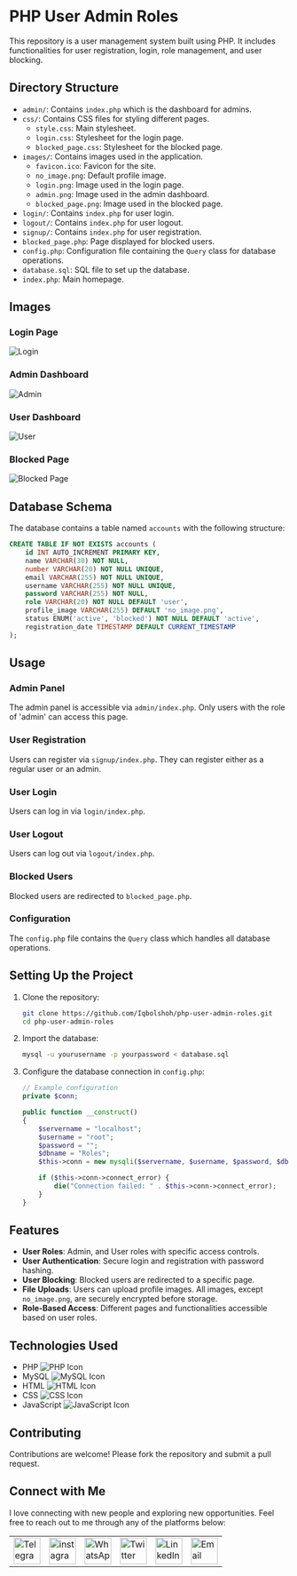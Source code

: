 # PHP User Admin Roles

This repository is a user management system built using PHP. It includes functionalities for user registration, login, role management, and user blocking.

## Directory Structure

- `admin/`: Contains `index.php` which is the dashboard for admins.
- `css/`: Contains CSS files for styling different pages.
  - `style.css`: Main stylesheet.
  - `login.css`: Stylesheet for the login page.
  - `blocked_page.css`: Stylesheet for the blocked page.
- `images/`: Contains images used in the application.
  - `favicon.ico`: Favicon for the site.
  - `no_image.png`: Default profile image.
  - `login.png`: Image used in the login page.
  - `admin.png`: Image used in the admin dashboard.
  - `blocked_page.png`: Image used in the blocked page.
- `login/`: Contains `index.php` for user login.
- `logout/`: Contains `index.php` for user logout.
- `signup/`: Contains `index.php` for user registration.
- `blocked_page.php`: Page displayed for blocked users.
- `config.php`: Configuration file containing the `Query` class for database operations.
- `database.sql`: SQL file to set up the database.
- `index.php`: Main homepage.

## Images

### Login Page
![Login](images/login.png)

### Admin Dashboard
![Admin](images/admin.png)

### User Dashboard
![User](images/user.png)

### Blocked Page
![Blocked Page](images/blocked_page.png)

## Database Schema

The database contains a table named `accounts` with the following structure:

```sql
CREATE TABLE IF NOT EXISTS accounts (
    id INT AUTO_INCREMENT PRIMARY KEY,
    name VARCHAR(30) NOT NULL,
    number VARCHAR(20) NOT NULL UNIQUE,
    email VARCHAR(255) NOT NULL UNIQUE,
    username VARCHAR(255) NOT NULL UNIQUE,
    password VARCHAR(255) NOT NULL,
    role VARCHAR(20) NOT NULL DEFAULT 'user',
    profile_image VARCHAR(255) DEFAULT 'no_image.png',
    status ENUM('active', 'blocked') NOT NULL DEFAULT 'active',
    registration_date TIMESTAMP DEFAULT CURRENT_TIMESTAMP
);
```

## Usage

### Admin Panel

The admin panel is accessible via `admin/index.php`. Only users with the role of 'admin' can access this page.

### User Registration

Users can register via `signup/index.php`. They can register either as a regular user or an admin.

### User Login

Users can log in via `login/index.php`.

### User Logout

Users can log out via `logout/index.php`.

### Blocked Users

Blocked users are redirected to `blocked_page.php`.

### Configuration

The `config.php` file contains the `Query` class which handles all database operations.

## Setting Up the Project

1. Clone the repository:
   ```bash
   git clone https://github.com/Iqbolshoh/php-user-admin-roles.git
   cd php-user-admin-roles
   ```

2. Import the database:
   ```bash
   mysql -u yourusername -p yourpassword < database.sql
   ```

3. Configure the database connection in `config.php`:
   ```php
   // Example configuration
   private $conn;

   public function __construct()
   {
       $servername = "localhost";
       $username = "root";
       $password = "";
       $dbname = "Roles";
       $this->conn = new mysqli($servername, $username, $password, $dbname);

       if ($this->conn->connect_error) {
           die("Connection failed: " . $this->conn->connect_error);
       }
   }
   ```

## Features

- **User Roles**: Admin, and User roles with specific access controls.
- **User Authentication**: Secure login and registration with password hashing.
- **User Blocking**: Blocked users are redirected to a specific page.
- **File Uploads**: Users can upload profile images. All images, except `no_image.png`, are securely encrypted before storage.
- **Role-Based Access**: Different pages and functionalities accessible based on user roles.

## Technologies Used

- PHP ![PHP Icon](https://img.icons8.com/color/48/000000/php.png)
- MySQL ![MySQL Icon](https://img.icons8.com/color/48/000000/mysql-logo.png)
- HTML ![HTML Icon](https://img.icons8.com/color/48/000000/html-5.png)
- CSS ![CSS Icon](https://img.icons8.com/color/48/000000/css3.png)
- JavaScript ![JavaScript Icon](https://img.icons8.com/color/48/000000/javascript.png)

## Contributing

Contributions are welcome! Please fork the repository and submit a pull request.

## Connect with Me

I love connecting with new people and exploring new opportunities. Feel free to reach out to me through any of the
platforms below:

<table>
    <tr>
        <td>
            <a href="https://t.me/iqbolshoh_777">
                <img src="https://github.com/gayanvoice/github-active-users-monitor/blob/master/public/images/icons/telegram.svg"
                    height="48" width="48" alt="Telegram" />
            </a>
        </td>
        <td>
            <a href="https://instagram.com/iqbolshoh_777" target="blank"><img align="center"
                    src="https://raw.githubusercontent.com/rahuldkjain/github-profile-readme-generator/master/src/images/icons/Social/instagram.svg"
                    alt="instagram" height="48" width="48" /></a>
        </td>
        <td>
            <a href="https://wa.me/qr/22PVFQSMQQX4F1">
                <img src="https://github.com/gayanvoice/github-active-users-monitor/blob/master/public/images/icons/whatsapp.svg"
                    height="48" width="48" alt="WhatsApp" />
            </a>
        </td>
        <td>
            <a href="https://x.com/iqbolshoh_777">
                <img src="https://img.shields.io/badge/X-000000?style=for-the-badge&logo=x&logoColor=white" height="48"
                    width="48" alt="Twitter" />
            </a>
        </td>
        <td>
            <a href="https://www.linkedin.com/in/iqbolshoh/">
                <img src="https://github.com/gayanvoice/github-active-users-monitor/blob/master/public/images/icons/linkedin.svg"
                    height="48" width="48" alt="LinkedIn" />
            </a>
        </td>
        <td>
            <a href="mailto:iilhomjonov777@gmail.com">
                <img src="https://github.com/gayanvoice/github-active-users-monitor/blob/master/public/images/icons/gmail.svg"
                    height="48" width="48" alt="Email" />
            </a>
        </td>
    </tr>
</table>
